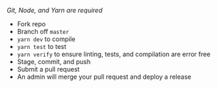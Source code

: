 _Git, Node, and Yarn are required_

- Fork repo
- Branch off `master`
- `yarn dev` to compile
- `yarn test` to test
- `yarn verify` to ensure linting, tests, and compilation are error free
- Stage, commit, and push
- Submit a pull request
- An admin will merge your pull request and deploy a release
